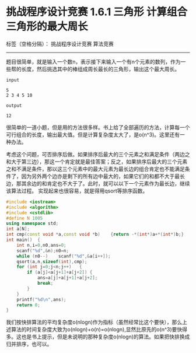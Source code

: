 ﻿# 挑战程序设计竞赛 1.6.1 三角形 计算组合三角形的最大周长

标签（空格分隔）： 挑战程序设计竞赛 算法竞赛

---

题目很简单，就是输入一个数n，表示接下来输入一个有n个元素的数列，作为一些帮的长度，然后挑选其中的棒组成周长最长的三角形，输出这个最大周长。

    input
    
    5
    2 3 4 5 10

    output
    
    12

很简单的一道小题，但是用的方法很多样。书上给了全部遍历的方法，计算每一个可行组合的长度，输出最大值。但是计算复杂度太大了，是o(n^3)。这里还有一种办法。

考虑这个问题，可否排序后做。如果排序后最大的三个元素之和满足条件（两边之和大于第三边），那这一个肯定就是最佳答案；反之，如果排序后最大的三个元素之和不满足条件，那以这三个元素中的最大元素为最长边的组合肯定也不能满足条件了，因为另外两个边亦是剩下的所有边中最大的，如果它们的和都不大于最长边，那其余边的和肯定也不大于了。此时，就可以以下一个元素作为最长边，继续该算法过程。
实现起来也很容易，就是得用qsort等排序函数。

```C++
#include <iostream>
#include <algorithm>
#include <cstdlib>
#define N 1005
using namespace std;
int a[N];
int cmp(const void *a,const void *b)	{return -*(int*)a+*(int*)b;}
int main()	{
	int n,i=0,n0,ans=0;
	scanf("%d",&n);n0=n;
	while (n0--)	scanf("%d",&a[i++]);
	qsort(a,n,sizeof(int),cmp);
	for (int j=0;j<n;j++)	{
		if (a[j]<a[j+1]+a[j+2])	{
			ans=a[j]+a[j+1]+a[j+2];
			break;
		}
	}
	printf("%d\n",ans);
	return 0;
} 
```
我们按快排算法的平均复杂度o(nlogn)作为指标（虽然经常比这个要快），那么上述算法的时间复杂度大致为o(nlogn)+o(n)=o(nlogn),显然比原先的o(n^3)要快得多。这也是书上提示，但是未说明的那种复杂度o(nlogn)的算法。如果把快排换成归并排序，也可以。









